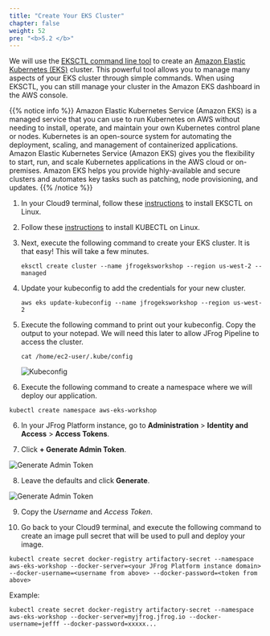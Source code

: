 ```yaml
---
title: "Create Your EKS Cluster"
chapter: false
weight: 52
pre: "<b>5.2 </b>"
---
```


We will use the [EKSCTL command line tool](https://docs.aws.amazon.com/eks/latest/userguide/getting-started-eksctl.html) to create an [Amazon Elastic Kubernetes (EKS)](https://docs.aws.amazon.com/eks/latest/userguide/what-is-eks.html) cluster. This powerful tool allows you to manage many aspects of your EKS cluster through simple commands. When using EKSCTL, you can still manage your cluster in the Amazon EKS dashboard in the AWS console.

{{% notice info %}}
Amazon Elastic Kubernetes Service (Amazon EKS) is a managed service that you can use to run Kubernetes on AWS without needing to install, operate, and maintain your own Kubernetes control plane or nodes. Kubernetes is an open-source system for automating the deployment, scaling, and management of containerized applications. Amazon Elastic Kubernetes Service (Amazon EKS) gives you the flexibility to start, run, and scale Kubernetes applications in the AWS cloud or on-premises. Amazon EKS helps you provide highly-available and secure clusters and automates key tasks such as patching, node provisioning, and updates.
{{% /notice %}}

1. In your Cloud9 terminal, follow these [instructions](https://docs.aws.amazon.com/eks/latest/userguide/eksctl.html) to install EKSCTL on Linux.
2. Follow these [instructions](https://docs.aws.amazon.com/eks/latest/userguide/install-kubectl.html) to install KUBECTL on Linux.
3. Next, execute the following command to create your EKS cluster. It is that easy! This will take a few minutes.
   
   ``
   eksctl create cluster --name jfrogeksworkshop --region us-west-2 --managed
   ``
   
4. Update your kubeconfig to add the credentials for your new cluster.
   
   ``
   aws eks update-kubeconfig --name jfrogeksworkshop --region us-west-2
   ``
   
5. Execute the following command to print out your kubeconfig. Copy the output to your notepad. We will need this later to allow JFrog Pipeline to access the cluster.
   
   ``
   cat /home/ec2-user/.kube/config
   ``

   ![Kubeconfig](/images/kubeconfig.png)

6. Execute the following command to create a namespace where we will deploy our application.
   
``
kubectl create namespace aws-eks-workshop
``

6. In your JFrog Platform instance, go to **Administration** > **Identity and Access** > **Access Tokens**.

7. Click **+ Generate Admin Token**.

![Generate Admin Token](/images/generate-access-token.png)

8. Leave the defaults and click **Generate**.

![Generate Admin Token](/images/generate-access-token.png)

9. Copy the _Username_ and _Access Token_.

10. Go back to your Cloud9 terminal, and execute the following command to create an image pull secret that will be used to pull and deploy your image.

```
kubectl create secret docker-registry artifactory-secret --namespace aws-eks-workshop --docker-server=<your JFrog Platform instance domain> --docker-username=<username from above> --docker-password=<token from above>
```

Example:

```
kubectl create secret docker-registry artifactory-secret --namespace aws-eks-workshop --docker-server=myjfrog.jfrog.io --docker-username=jefff --docker-password=xxxxx...
```

